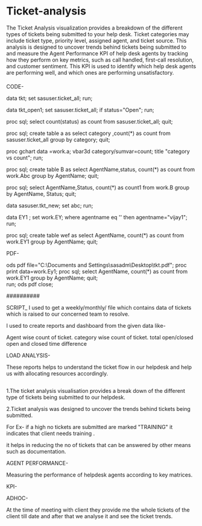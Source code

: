 # Ticket-analysis
The Ticket Analysis visualization provides a breakdown of the different types of tickets being submitted to your help desk.
Ticket categories may include ticket type, priority level, assigned agent, and ticket source. 
This analysis is designed to uncover trends behind tickets being submitted to and measure
the Agent Performance KPI of help desk agents by tracking how they perform on key metrics, such as call handled,
first-call resolution, and customer sentiment. This KPI is used to identify which help desk agents are performing well,
and which ones are performing unsatisfactory. 


####
CODE-


data tkt;
set sasuser.ticket_all;
run;

data tkt_open1;
set sasuser.ticket_all;
if status="Open";
run;


proc sql;
select count(status) as count from sasuser.ticket_all;
quit;


proc sql;
create table a as select category ,count(*) as count from sasuser.ticket_all group by category;
quit;


proc gchart data =work.a;
vbar3d category/sumvar=count;
title "category vs count";
run;

proc sql;
create table B as  select AgentName,status, count(*) as count from work.Abc group by AgentName;
quit;

proc sql;
select AgentName,Status, count(*) as count1 from work.B group by AgentName, Status;
quit;



data sasuser.tkt_new;
set abc;
run;



data EY1 ;
set work.EY;
where agentname eq '' then agentname="vijay1";
run;

proc sql;
create table wef as select AgentName, count(*) as count from work.EY1 group by AgentName;
quit;  




PDF-


ods pdf file="C:\Documents and Settings\sasadm\Desktop\tkt.pdf";
proc print data=work.Ey1;
proc sql;
select AgentName, count(*) as count from work.EY1 group by AgentName;
quit;  
run;
ods pdf close;



##########

SCRIPT_
I used to get a weekly/monthly/ file which contains data of tickets which is
raised to our concerned team to resolve.

I used to create reports and dashboard from the given data like-

Agent wise count of ticket.
category wise count of ticket.
total open/closed
open and closed time difference


LOAD ANALYSIS-

These reports helps to understand the ticket flow in our helpdesk and help us 
with allocating resources accordingly.


##

1.The ticket analysis visualisation provides a break down of the different type of 
  tickets being submitted to our helpdesk.

2.Ticket analysis was designed to uncover the trends behind tickets being submitted.


For Ex-
if a high no tickets are submitted are marked "TRAINING" it indicates that 
client needs training .

it helps in reducing the no of tickets that can be answered by other means such as
documentation.


AGENT PERFORMANCE-

Measuring the performance of helpdesk agents according to key matrices.

KPI-




ADHOC-

At the time of meeting with client they provide me the whole tickets
of the client till date and after that we analyse it and see the ticket trends.







 

